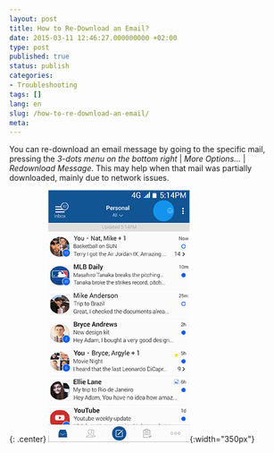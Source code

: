 ```yaml
---
layout: post
title: How to Re-Download an Email?
date: 2015-03-11 12:46:27.000000000 +02:00
type: post
published: true
status: publish
categories:
- Troubleshooting
tags: []
lang: en
slug: /how-to-re-download-an-email/
meta:
---
```


You can re-download an email message by going to the specific mail, pressing the *3-dots menu on the bottom right* \| *More Options...* \| *Redownload Message*. This may help when that mail was partially downloaded, mainly due to network issues.

{: .center}
![Redownload Email](/assets/BlueMail_Redownload_Email.gif){:width="350px"}